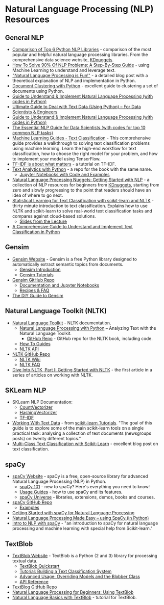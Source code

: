 # Natural Language Processing (NLP) Resources


## General NLP  
- [Comparison of Top 6 Python NLP Libraries](https://www.kdnuggets.com/2018/07/comparison-top-6-python-nlp-libraries.html) - comparison of the most popular and helpful natural language processing libraries. From the comprehensive data science website, [KDnuggets](https://www.kdnuggets.com).
- [How To Solve 90% Of NLP Problems: A Step-By-Step Guide](https://blog.insightdatascience.com/how-to-solve-90-of-nlp-problems-a-step-by-step-guide-fda605278e4e) - using Machine Learning to understand and leverage text.
- ["Natural Language Processing is Fun!"](https://medium.com/@ageitgey/natural-language-processing-is-fun-9a0bff37854e) - a detailed blog post with a theoretical explanation of NLP and implementation in Python.
- [Document Clustering with Python](http://brandonrose.org/clustering) - excellent guide to clustering a set of documents using Python.
- [Guide to Understand & Implement Natural Language Processing (with codes in Python)](https://www.analyticsvidhya.com/blog/2017/01/ultimate-guide-to-understand-implement-natural-language-processing-codes-in-python/)
- [Ultimate Guide to Deal with Text Data (Using Python) – For Data Scientists & Engineers](https://www.analyticsvidhya.com/blog/2018/02/the-different-methods-deal-text-data-predictive-python/)
- [Guide to Understand & Implement Natural Language Processing (with codes in Python)](https://www.analyticsvidhya.com/blog/2017/01/ultimate-guide-to-understand-implement-natural-language-processing-codes-in-python/)
- [The Essential NLP Guide for Data Scientists (with codes for top 10 common NLP tasks)](https://www.analyticsvidhya.com/blog/2017/10/essential-nlp-guide-data-scientists-top-10-nlp-tasks/)
- [Machine Learning Guides - Text Classification](https://developers.google.com/machine-learning/guides/text-classification/) - This comprehensive guide provides a walkthrough to solving text classification problems using machine learning. Learn the high-end workflow for text classification, how to choose the right model for your problem, and how to implement your model using TensorFlow.
- [TF-IDF is about what matters](https://planspace.org/20150524-tfidf_is_about_what_matters/) - a tutorial on TF-IDF.
- [Text Analytics with Python](https://github.com/dipanjanS/text-analytics-with-python) - a repo for the book with the same name.
  - [Jupyter Notebooks with Code and Examples](https://github.com/dipanjanS/text-analytics-with-python/tree/master/Old_Edition_v1/notebooks)
- [Natural Language Processing Nuggets: Getting Started with NLP](https://www.kdnuggets.com/2018/06/getting-started-natural-language-processing.html) - a collection of NLP resources for beginners from [KDnuggets](https://www.kdnuggets.com), starting from zero and slowly progressing to the point that readers should have an idea of where to go next.
- [Statistical Learning for Text Classification with scikit-learn and NLTK](https://pyvideo.org/pycon-us-2011/pycon-2011--statistical-machine-learning-for-text.html) - thirty minute introduction to text classification. Explains how to use NLTK and scikit-learn to solve real-world text classification tasks and compares against cloud-based solutions.
  - [Slides from the Lecture](https://www.slideshare.net/ogrisel/statistical-machine-learning-for-text-classification-with-scikitlearn-and-nltk)
- [A Comprehensive Guide to Understand and Implement Text Classification in Python](https://www.analyticsvidhya.com/blog/2018/04/a-comprehensive-guide-to-understand-and-implement-text-classification-in-python/)


## Gensim 
- [Gensim Website](https://radimrehurek.com/gensim/) - Gensim is a free Python library designed to automatically extract semantic topics from documents.
  - [Gensim Introduction](https://radimrehurek.com/gensim/intro.html)
  - [Gensim Tutorials](https://radimrehurek.com/gensim/tutorial.html)
- [Gensim GitHub Repo](https://github.com/RaRe-Technologies/gensim)
  - [Documentation and Jupyter Notebooks](https://github.com/RaRe-Technologies/gensim/#documentation)
  - [Recipes & FAQ](https://github.com/RaRe-Technologies/gensim/wiki/Recipes-&-FAQ)
- [The DIY Guide to Gensim](https://github.com/jxieeducation/DIY-Data-Science/blob/master/frameworks/gensim.md)


## Natural Language Toolkit (NLTK)
- [Natural Language Toolkit](http://www.nltk.org/) - NLTK documentation.
  - [Natural Language Processing with Python](http://www.nltk.org/book/) – Analyzing Text with the Natural Language Toolkit.
    - [GitHub Repo](https://github.com/nltk/nltk_book) - GitHub repo for the NLTK book, including code.
  - [How To Guides](http://www.nltk.org/howto)
  - [NLTK API](https://www.nltk.org/api/nltk.html)
- [NLTK GitHub Repo](https://github.com/nltk/nltk)
  - [NLTK Wiki](https://github.com/nltk/nltk/wiki)
  - [NLTK FAQ](https://github.com/nltk/nltk/wiki/FAQ)
- [Dive Into NLTK, Part I: Getting Started with NLTK](https://textminingonline.com/dive-into-nltk-part-i-getting-started-with-nltk) - the first article in a series of articles on working with NLTK.


## SKLearn NLP
- SKLearn NLP Documentation:
  - [CountVectorizer](http://scikit-learn.org/stable/modules/generated/sklearn.feature_extraction.text.CountVectorizer.html)
  - [HashingVectorizer](http://scikit-learn.org/stable/modules/generated/sklearn.feature_extraction.text.HashingVectorizer.html)
  - [TF-IDF](http://scikit-learn.org/stable/modules/generated/sklearn.feature_extraction.text.TfidfVectorizer.html)
- [Working With Text Data](http://scikit-learn.org/stable/tutorial/text_analytics/working_with_text_data.html) - from [scikit-learn Tutorials](http://scikit-learn.org/stable/tutorial/index.html). "The goal of this guide is to explore some of the main scikit-learn tools on a single practical task: analysing a collection of text documents (newsgroups posts) on twenty different topics."
- [Multi-Class Text Classification with Scikit-Learn](https://towardsdatascience.com/multi-class-text-classification-with-scikit-learn-12f1e60e0a9f) - excellent blog post on text classification.


## spaCy
- [spaCy Website](https://spacy.io) - spaCy is a free, open-source library for advanced Natural Language Processing (NLP) in Python.
  - [spaCy 101](https://spacy.io/usage/spacy-101) - new to spaCy? Here's everything you need to know!
  - [Usage Guides](https://spacy.io/usage/) - how to use spaCy and its features.
  - [spaCy Universe](https://spacy.io/universe/) - libraries, extensions, demos, books and courses.
- [spaCy GitHub Repo](https://github.com/explosion/spaCy)
  - [Examples](https://github.com/explosion/spaCy/tree/master/examples)
- [Getting Started with spaCy for Natural Language Processing](https://www.kdnuggets.com/2018/05/getting-started-spacy-natural-language-processing.html)
- [Natural Language Processing Made Easy – using SpaCy (​in Python)](https://www.analyticsvidhya.com/blog/2017/04/natural-language-processing-made-easy-using-spacy-%E2%80%8Bin-python/)
- [Intro to NLP with spaCy](https://nicschrading.com/project/Intro-to-NLP-with-spaCy/) - "an introduction to spaCy for natural language processing and machine learning with special help from Scikit-learn." 


## TextBlob
- [TextBlob Website](https://textblob.readthedocs.io/en/dev/) - TextBlob is a Python (2 and 3) library for processing textual data. 
  - [TextBlob Quickstart](https://textblob.readthedocs.io/en/dev/quickstart.html#quickstart)
  - [Tutorial: Building a Text Classification System](https://textblob.readthedocs.io/en/dev/classifiers.html)
  - [Advanced Usage: Overriding Models and the Blobber Class](https://textblob.readthedocs.io/en/dev/advanced_usage.html)
  - [API Reference](https://textblob.readthedocs.io/en/dev/api_reference.html)
- [TextBlog GitHub Repo](https://github.com/sloria/textblob)
- [Natural Language Processing for Beginners: Using TextBlob](https://www.analyticsvidhya.com/blog/2018/02/natural-language-processing-for-beginners-using-textblob/)
- [Natural Language Basics with TextBlob](http://rwet.decontextualize.com/book/textblob/) - tutorial for TextBlob.
